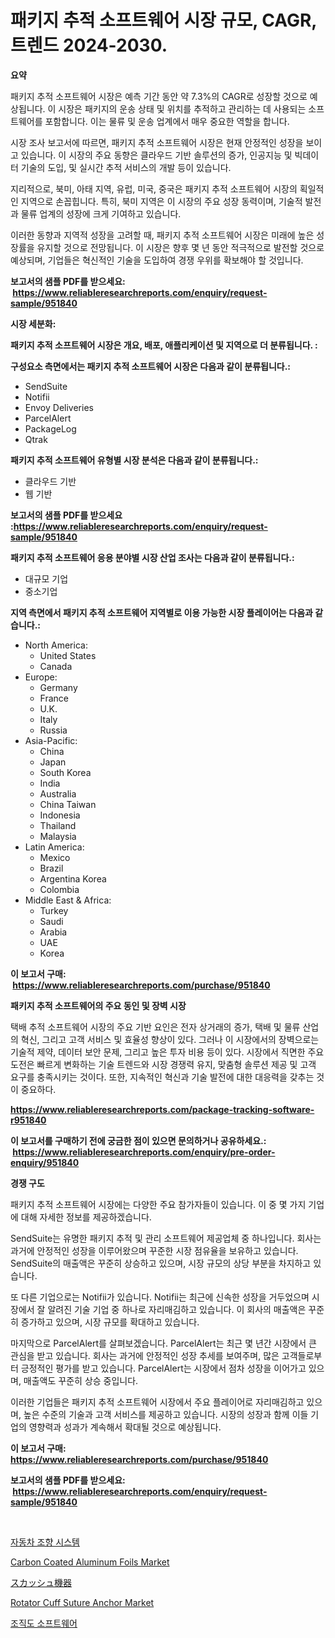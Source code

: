<p><h1>패키지 추적 소프트웨어 시장 규모, CAGR, 트렌드 2024-2030.</h1></p><p><strong>요약</strong></p>
<p><p>패키지 추적 소프트웨어 시장은 예측 기간 동안 약 7.3%의 CAGR로 성장할 것으로 예상됩니다. 이 시장은 패키지의 운송 상태 및 위치를 추적하고 관리하는 데 사용되는 소프트웨어를 포함합니다. 이는 물류 및 운송 업계에서 매우 중요한 역할을 합니다.</p><p>시장 조사 보고서에 따르면, 패키지 추적 소프트웨어 시장은 현재 안정적인 성장을 보이고 있습니다. 이 시장의 주요 동향은 클라우드 기반 솔루션의 증가, 인공지능 및 빅데이터 기술의 도입, 및 실시간 추적 서비스의 개발 등이 있습니다.</p><p>지리적으로, 북미, 아태 지역, 유럽, 미국, 중국은 패키지 추적 소프트웨어 시장의 획일적인 지역으로 손꼽힙니다. 특히, 북미 지역은 이 시장의 주요 성장 동력이며, 기술적 발전과 물류 업계의 성장에 크게 기여하고 있습니다.</p><p>이러한 동향과 지역적 성장을 고려할 때, 패키지 추적 소프트웨어 시장은 미래에 높은 성장률을 유지할 것으로 전망됩니다. 이 시장은 향후 몇 년 동안 적극적으로 발전할 것으로 예상되며, 기업들은 혁신적인 기술을 도입하여 경쟁 우위를 확보해야 할 것입니다.</p></p>
<p><strong>보고서의 샘플 PDF를 받으세요: &nbsp;<a href="https://www.reliableresearchreports.com/enquiry/request-sample/951840">https://www.reliableresearchreports.com/enquiry/request-sample/951840</a></strong></p>
<p><strong>시장 세분화:</strong></p>
<p><strong> 패키지 추적 소프트웨어 시장은 개요, 배포, 애플리케이션 및 지역으로 더 분류됩니다. :</strong></p>
<p><strong>구성요소 측면에서는 패키지 추적 소프트웨어 시장은 다음과 같이 분류됩니다.:</strong></p>
<p><ul><li>SendSuite</li><li>Notifii</li><li>Envoy Deliveries</li><li>ParcelAlert</li><li>PackageLog</li><li>Qtrak</li></ul></p>
<p><strong> 패키지 추적 소프트웨어 유형별 시장 분석은 다음과 같이 분류됩니다.:</strong></p>
<p><ul><li>클라우드 기반</li><li>웹 기반</li></ul></p>
<p><strong>보고서의 샘플 PDF를 받으세요 :<a href="https://www.reliableresearchreports.com/enquiry/request-sample/951840">https://www.reliableresearchreports.com/enquiry/request-sample/951840</a></strong></p>
<p><strong> 패키지 추적 소프트웨어 응용 분야별 시장 산업 조사는 다음과 같이 분류됩니다.:</strong></p>
<p><ul><li>대규모 기업</li><li>중소기업</li></ul></p>
<p><strong>지역 측면에서 패키지 추적 소프트웨어 지역별로 이용 가능한 시장 플레이어는 다음과 같습니다.:</strong></p>
<p><ul>
    <li>
        North America:
        <ul>
            <li>United States</li>
            <li>Canada</li>
        </ul>
    </li>
    <li>
        Europe:
        <ul>
            <li>Germany</li>
            <li>France</li>
            <li>U.K.</li>
            <li>Italy</li>
            <li>Russia</li>
        </ul>
    </li>
    <li>
        Asia-Pacific:
        <ul>
            <li>China</li>
            <li>Japan</li>
            <li>South Korea</li>
            <li>India</li>
            <li>Australia</li>
            <li>China Taiwan</li>
            <li>Indonesia</li>
            <li>Thailand</li>
            <li>Malaysia</li>
        </ul>
    </li>
    <li>
        Latin America:
        <ul>
            <li>Mexico</li>
            <li>Brazil</li>
            <li>Argentina Korea</li>
            <li>Colombia</li>
        </ul>
    </li>
    <li>
        Middle East & Africa:
        <ul>
            <li>Turkey</li>
            <li>Saudi</li>
            <li>Arabia</li>
            <li>UAE</li>
            <li>Korea</li>
        </ul>
    </li>
    </ul></p>
<p><strong>이 보고서 구매: &nbsp;<a href="https://www.reliableresearchreports.com/purchase/951840">https://www.reliableresearchreports.com/purchase/951840</a></strong></p>
<p><strong>패키지 추적 소프트웨어의 주요 동인 및 장벽 시장</strong></p>
<p><p>택배 추적 소프트웨어 시장의 주요 기반 요인은 전자 상거래의 증가, 택배 및 물류 산업의 혁신, 그리고 고객 서비스 및 효율성 향상이 있다. 그러나 이 시장에서의 장벽으로는 기술적 제약, 데이터 보안 문제, 그리고 높은 투자 비용 등이 있다. 시장에서 직면한 주요 도전은 빠르게 변화하는 기술 트렌드와 시장 경쟁력 유지, 맞춤형 솔루션 제공 및 고객 요구를 충족시키는 것이다. 또한, 지속적인 혁신과 기술 발전에 대한 대응력을 갖추는 것이 중요하다.</p></p>
<p><strong><a href="https://www.reliableresearchreports.com/package-tracking-software-r951840">https://www.reliableresearchreports.com/package-tracking-software-r951840</a></strong></p>
<p><strong>이 보고서를 구매하기 전에 궁금한 점이 있으면 문의하거나 공유하세요.: &nbsp;<a href="https://www.reliableresearchreports.com/enquiry/pre-order-enquiry/951840">https://www.reliableresearchreports.com/enquiry/pre-order-enquiry/951840</a></strong></p>
<p><strong>경쟁 구도</strong></p>
<p><p>패키지 추적 소프트웨어 시장에는 다양한 주요 참가자들이 있습니다. 이 중 몇 가지 기업에 대해 자세한 정보를 제공하겠습니다.</p><p>SendSuite는 유명한 패키지 추적 및 관리 소프트웨어 제공업체 중 하나입니다. 회사는 과거에 안정적인 성장을 이루어왔으며 꾸준한 시장 점유율을 보유하고 있습니다. SendSuite의 매출액은 꾸준히 상승하고 있으며, 시장 규모의 상당 부분을 차지하고 있습니다.</p><p>또 다른 기업으로는 Notifii가 있습니다. Notifii는 최근에 신속한 성장을 거두었으며 시장에서 잘 알려진 기술 기업 중 하나로 자리매김하고 있습니다. 이 회사의 매출액은 꾸준히 증가하고 있으며, 시장 규모를 확대하고 있습니다.</p><p>마지막으로 ParcelAlert를 살펴보겠습니다. ParcelAlert는 최근 몇 년간 시장에서 큰 관심을 받고 있습니다. 회사는 과거에 안정적인 성장 추세를 보여주며, 많은 고객들로부터 긍정적인 평가를 받고 있습니다. ParcelAlert는 시장에서 점차 성장을 이어가고 있으며, 매출액도 꾸준히 상승 중입니다.</p><p>이러한 기업들은 패키지 추적 소프트웨어 시장에서 주요 플레이어로 자리매김하고 있으며, 높은 수준의 기술과 고객 서비스를 제공하고 있습니다. 시장의 성장과 함께 이들 기업의 영향력과 성과가 계속해서 확대될 것으로 예상됩니다.</p></p>
<p><strong>이 보고서 구매: &nbsp; <a href="https://www.reliableresearchreports.com/purchase/951840">https://www.reliableresearchreports.com/purchase/951840</a></strong></p>
<p><strong>보고서의 샘플 PDF를 받으세요: &nbsp;<a href="https://www.reliableresearchreports.com/enquiry/request-sample/951840">https://www.reliableresearchreports.com/enquiry/request-sample/951840</a></strong><strong></strong></p>
<p>&nbsp;</p>
<p><p><a href="https://medium.com/@dessierohan2023/%EC%9E%90%EB%8F%99%EC%B0%A8-%EC%A1%B0%ED%96%A5-%EC%8B%9C%EC%8A%A4%ED%85%9C-%EC%8B%9C%EC%9E%A5-%EA%B2%BD%EC%9F%81-%EB%B6%84%EC%84%9D-%EC%8B%9C%EC%9E%A5-%EB%8F%99%ED%96%A5-%EB%B0%8F-2031%EB%85%84%EA%B9%8C%EC%A7%80-%EC%98%88%EC%B8%A1-903076c2860c">자동차 조향 시스템</a></p><p><a href="https://issuu.com/reportprime-2/docs/carbon-coated-aluminum-foils-market-size-2030.pptx">Carbon Coated Aluminum Foils Market</a></p><p><a href="https://github.com/TerrellConn/Market-Research-Report-List-1/blob/main/269158651458.md">スカッシュ機器</a></p><p><a href="https://github.com/markusgodoy/Market-Research-Report-List-3/blob/main/rotator-cuff-suture-anchor-market.md">Rotator Cuff Suture Anchor Market</a></p><p><a href="https://github.com/rcabello548/Market-Research-Report-List-1/blob/main/218881346262.md">조직도 소프트웨어</a></p></p>